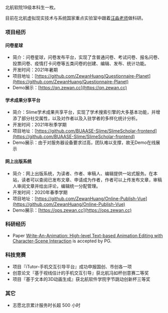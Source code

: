 北航软院19级本科生一枚。

目前在北航虚拟现实技术与系统国家重点实验室中跟着[汪淼老师](http://miaowang.me/)做科研。

### 项目经历

#### 问卷星球

- 简介：问卷星球，问卷发布平台，实现了含普通问卷、考试问卷、报名问卷、投票问卷、疫情打卡问卷等五类问卷的创建、编辑、发布、统计功能。
- 开发时间：2021年暑期
- 项目地址：[https://github.com/ZewanHuang/Questionnaire-Planet](https://github.com/ZewanHuang/Questionnaire-Planet)
- Demo展示：[https://qn.zewan.cc](https://qn.zewan.cc)

#### 学术成果分享平台

- 简介：Slime学术成果共享平台，实现了学术搜索引擎的大多基本功能，并增添了部分社交属性，以及对作者以及入驻学者的多样化统计分析。
- 开发时间：2021年秋季学期
- 项目地址：[https://github.com/BUAASE-Slime/SlimeScholar-frontend](https://github.com/BUAASE-Slime/SlimeScholar-frontend)
- Demo展示：由于对服务器设备要求过高，团队难以支撑，故无Demo在线展示

#### 网上出版系统

- 简介：网上出版系统，为读者、作者、审稿人、编辑提供一站式服务。在本站，读者可以查阅已发布文章、申请成为作者，作者可以上传发布文章，审稿人审阅文章并给出评论，编辑统一分配管理。
- 开发时间：2020年春季学期
- 项目地址：[https://github.com/ZewanHuang/Online-Publish-Vue](https://github.com/ZewanHuang/Online-Publish-Vue)
- Demo展示：[https://ops.zewan.cc](https://ops.zewan.cc)


### 科研经历

- Paper [Write-An-Animation: High-level Text-based Animation Editing with Character-Scene Interaction](https://onlinelibrary.wiley.com/doi/abs/10.1111/cgf.14415) is accepted by PG.

### 科技竞赛

- 项目『iTutor-手机交互引导平台』成功申报国创、市创各一项
- 创意论文『基于视线估计的手机交互引导』获北航冯如杯创意赛二等奖
- 项目『基于文本的3D动画生成』获北航软件学院字节跳动创新杯三等奖

### 其它

- 志愿北京累计服务时长超 500 小时